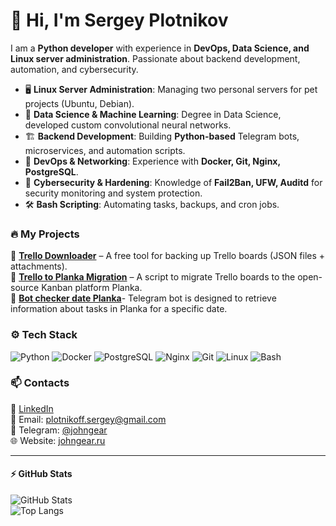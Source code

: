 # 👋 Hi, I'm Sergey Plotnikov  

I am a **Python developer** with experience in **DevOps, Data Science, and Linux server administration**. Passionate about backend development, automation, and cybersecurity.  

- 🖥 **Linux Server Administration**: Managing two personal servers for pet projects (Ubuntu, Debian).  
- 🧠 **Data Science & Machine Learning**: Degree in Data Science, developed custom convolutional neural networks.  
- 🏗 **Backend Development**: Building **Python-based** Telegram bots, microservices, and automation scripts.  
- 🐳 **DevOps & Networking**: Experience with **Docker, Git, Nginx, PostgreSQL**.  
- 🔐 **Cybersecurity & Hardening**: Knowledge of **Fail2Ban, UFW, Auditd** for security monitoring and system protection.  
- 🛠 **Bash Scripting**: Automating tasks, backups, and cron jobs.  

### 🔥 **My Projects**
🚀 **[Trello Downloader](https://github.com/garpastyls/Trello_downloader)** – A free tool for backing up Trello boards (JSON files + attachments).  
🚀 **[Trello to Planka Migration](https://github.com/garpastyls/Trello_to_Planka_migration_script)** – A script to migrate Trello boards to the open-source Kanban platform Planka.                                           
🚀 **[Bot checker date Planka](https://github.com/garpastyls/bot_checker_date_planka)**- Telegram bot is designed to retrieve information about tasks in Planka for a specific date.

### ⚙️ **Tech Stack**
![Python](https://img.shields.io/badge/-Python-3776AB?style=flat&logo=python&logoColor=white)
![Docker](https://img.shields.io/badge/-Docker-2496ED?style=flat&logo=docker&logoColor=white)
![PostgreSQL](https://img.shields.io/badge/-PostgreSQL-4169E1?style=flat&logo=postgresql&logoColor=white)
![Nginx](https://img.shields.io/badge/-Nginx-009639?style=flat&logo=nginx&logoColor=white)
![Git](https://img.shields.io/badge/-Git-F05032?style=flat&logo=git&logoColor=white)
![Linux](https://img.shields.io/badge/-Linux-FCC624?style=flat&logo=linux&logoColor=black)
![Bash](https://img.shields.io/badge/-Bash-4EAA25?style=flat&logo=gnu-bash&logoColor=white)

### 📫 **Contacts**
💼 [LinkedIn](https://www.linkedin.com/in/%D1%81%D0%B5%D1%80%D0%B3%D0%B5%D0%B9-%D0%BF%D0%BB%D0%BE%D1%82%D0%BD%D0%B8%D0%BA%D0%BE%D0%B2-9b3760125/)  
📧 Email: plotnikoff.sergey@gmail.com  
💬 Telegram: [@johngear](https://t.me/johngear)  
🌐 Website: [johngear.ru](https://johngear.ru)  

---

#### ⚡ **GitHub Stats**  
![GitHub Stats](https://github-readme-stats.vercel.app/api?username=garpastyls&show_icons=true&theme=dark)  
![Top Langs](https://github-readme-stats.vercel.app/api/top-langs/?username=garpastyls&layout=compact&theme=dark)  
